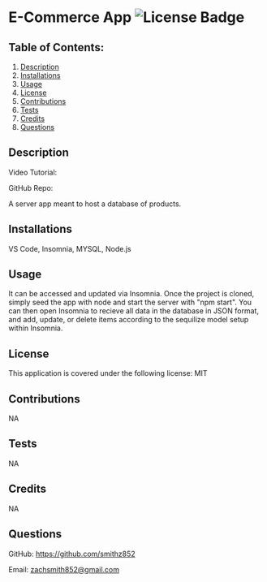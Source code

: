 # E-Commerce App ![License Badge](https://img.shields.io/badge/License-MIT-blue)
  
## Table of Contents:
  1. [Description](#description)
  2. [Installations](#installations)
  3. [Usage](#usage)
  4. [License](#license)
  5. [Contributions](#contributions)
  6. [Tests](#tests)
  7. [Credits](#credits)
  8. [Questions](#questions)

## Description

Video Tutorial: 

GitHub Repo: 

A server app meant to host a database of products.

## Installations

VS Code, Insomnia, MYSQL, Node.js

## Usage

It can be accessed and updated via Insomnia. Once the project is cloned, simply seed the app with node and start the server with "npm start". You can then open Insomnia to recieve all data in the database in JSON format, and add, update, or delete items according to the sequilize model setup within Insomnia.

## License

This application is covered under the following license: MIT

    
## Contributions

NA

## Tests

NA

## Credits

NA

## Questions

GitHub: https://github.com/smithz852
  
Email: zachsmith852@gmail.com

